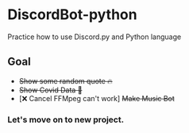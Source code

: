 # DiscordBot-python
Practice how to use Discord.py and Python language

## Goal
- ~~Show some random quote :fire:~~
- ~~Show Covid Data :bat:~~
- [:x: Cancel FFMpeg can't work] ~~Make Music Bot~~
### Let's move on to new project.
